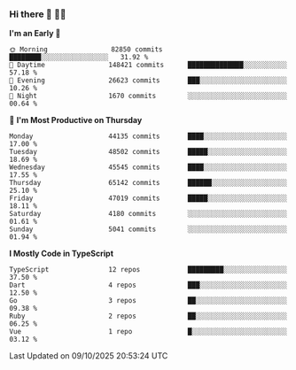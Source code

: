 ### Hi there 👋 🧑‍💻



<!--START_SECTION:waka-->
**I'm an Early 🐤** 

```text
🌞 Morning                82850 commits       ████████░░░░░░░░░░░░░░░░░   31.92 % 
🌆 Daytime                148421 commits      ██████████████░░░░░░░░░░░   57.18 % 
🌃 Evening                26623 commits       ███░░░░░░░░░░░░░░░░░░░░░░   10.26 % 
🌙 Night                  1670 commits        ░░░░░░░░░░░░░░░░░░░░░░░░░   00.64 % 
```
📅 **I'm Most Productive on Thursday** 

```text
Monday                   44135 commits       ████░░░░░░░░░░░░░░░░░░░░░   17.00 % 
Tuesday                  48502 commits       █████░░░░░░░░░░░░░░░░░░░░   18.69 % 
Wednesday                45545 commits       ████░░░░░░░░░░░░░░░░░░░░░   17.55 % 
Thursday                 65142 commits       ██████░░░░░░░░░░░░░░░░░░░   25.10 % 
Friday                   47019 commits       █████░░░░░░░░░░░░░░░░░░░░   18.11 % 
Saturday                 4180 commits        ░░░░░░░░░░░░░░░░░░░░░░░░░   01.61 % 
Sunday                   5041 commits        ░░░░░░░░░░░░░░░░░░░░░░░░░   01.94 % 
```


**I Mostly Code in TypeScript** 

```text
TypeScript               12 repos            █████████░░░░░░░░░░░░░░░░   37.50 % 
Dart                     4 repos             ███░░░░░░░░░░░░░░░░░░░░░░   12.50 % 
Go                       3 repos             ██░░░░░░░░░░░░░░░░░░░░░░░   09.38 % 
Ruby                     2 repos             ██░░░░░░░░░░░░░░░░░░░░░░░   06.25 % 
Vue                      1 repo              █░░░░░░░░░░░░░░░░░░░░░░░░   03.12 % 
```




 Last Updated on 09/10/2025 20:53:24 UTC
<!--END_SECTION:waka-->



